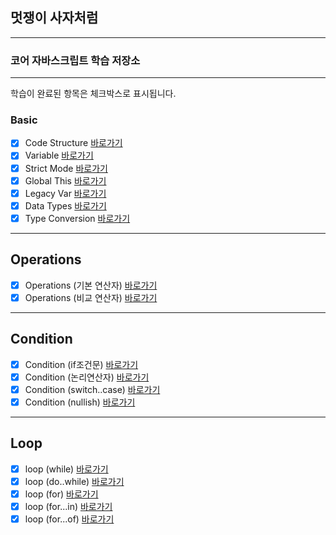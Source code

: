 ## 멋쟁이 사자처럼

---

### 코어 자바스크립트 학습 저장소

---

학습이 완료된 항목은 체크박스로 표시됩니다.

### Basic

- [x] Code Structure [바로가기](https://github.com/heydoopal/core-js/blob/01.core/client/chapter/core/01.codeStructure.js)
- [x] Variable [바로가기](https://github.com/heydoopal/core-js/blob/01.core/client/chapter/core/02.variables.js)
- [x] Strict Mode [바로가기](https://github.com/heydoopal/core-js/blob/01.core/client/chapter/core/03.strictMode.js)
- [x] Global This [바로가기](https://github.com/heydoopal/core-js/blob/01.core/client/chapter/core/04.globalThis.js)
- [x] Legacy Var [바로가기](https://github.com/heydoopal/core-js/blob/01.core/client/chapter/core/05.legacyVar.js)
- [x] Data Types [바로가기](https://github.com/heydoopal/core-js/blob/01.core/client/chapter/core/06.dataTypes.js)
- [x] Type Conversion [바로가기](https://github.com/heydoopal/core-js/blob/01.core/client/chapter/core/07.typeConversion.js)

---

## Operations

- [x] Operations (기본 연산자) [바로가기](https://github.com/heydoopal/core-js/blob/01.core/client/chapter/core/08-1.operation.js)
- [x] Operations (비교 연산자) [바로가기](https://github.com/heydoopal/core-js/blob/01.core/client/chapter/core/08-2.operation.js)

---

## Condition

- [x] Condition (if조건문) [바로가기](https://github.com/heydoopal/core-js/blob/01.core/client/chapter/core/09-1.conditions.js)
- [x] Condition (논리연산자) [바로가기](https://github.com/heydoopal/core-js/blob/01.core/client/chapter/core/09-2.conditions.js)
- [x] Condition (switch..case) [바로가기](https://github.com/heydoopal/core-js/blob/01.core/client/chapter/core/09-3.conditions.js)
- [x] Condition (nullish) [바로가기](https://github.com/heydoopal/core-js/blob/01.core/client/chapter/core/09-4.conditions.js)

---

## Loop

- [x] loop (while) [바로가기](https://github.com/heydoopal/core-js/blob/01.core/client/chapter/core/10-1.loop.js)
- [x] loop (do..while) [바로가기](https://github.com/heydoopal/core-js/blob/01.core/client/chapter/core/10-2.loop.js)
- [x] loop (for) [바로가기](https://github.com/heydoopal/core-js/blob/01.core/client/chapter/core/10-3.loop.js)
- [x] loop (for...in) [바로가기](https://github.com/heydoopal/core-js/blob/01.core/client/chapter/core/10-4.loop.js)
- [x] loop (for...of) [바로가기](https://github.com/heydoopal/core-js/blob/01.core/client/chapter/core/10-5.loop.js)
